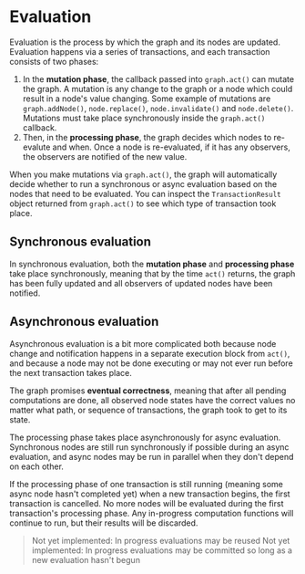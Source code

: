 # Evaluation

Evaluation is the process by which the graph and its nodes are updated. Evaluation happens via a series of transactions, and each transaction consists of two phases:

1. In the **mutation phase**, the callback passed into `graph.act()` can mutate the graph. A mutation is any change to the graph or a node which could result in a node's value changing. Some example of mutations are `graph.addNode()`, `node.replace()`, `node.invalidate()` and `node.delete()`. Mutations must take place synchronously inside the `graph.act()` callback.
2. Then, in the **processing phase**, the graph decides which nodes to re-evalute and when. Once a node is re-evaluated, if it has any observers, the observers are notified of the new value.

When you make mutations via `graph.act()`, the graph will automatically decide whether to run a synchronous or async evaluation based on the nodes that need to be evaluated. You can inspect the `TransactionResult` object returned from `graph.act()` to see which type of transaction took place.

## Synchronous evaluation

In synchronous evaluation, both the **mutation phase** and **processing phase** take place synchronously, meaning that by the time `act()` returns, the graph has been fully updated and all observers of updated nodes have been notified.

## Asynchronous evaluation

Asynchronous evaluation is a bit more complicated both because node change and notification happens in a separate execution block from `act()`, and because a node may not be done executing or may not ever run before the next transaction takes place.

The graph promises **eventual correctness**, meaning that after all pending computations are done, all observed node states have the correct values no matter what path, or sequence of transactions, the graph took to get to its state.

The processing phase takes place asynchronously for async evaluation. Synchronous nodes are still run synchronously if possible during an async evaluation, and async nodes may be run in parallel when they don't depend on each other.

If the processing phase of one transaction is still running (meaning some async node hasn't completed yet) when a new transaction begins, the first transaction is cancelled. No more nodes will be evaluated during the first transaction's processing phase. Any in-progress computation functions will continue to run, but their results will be discarded.

> Not yet implemented: In progress evaluations may be reused
> Not yet implemented: In progress evaluations may be committed so long as a new evaluation hasn't begun
